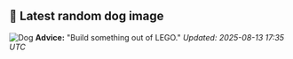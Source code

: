 ## 🐶 Latest random dog image
![Dog](https://images.dog.ceo/breeds/papillon/n02086910_5547.jpg)
**Advice:** "Build something out of LEGO."
*Updated: 2025-08-13 17:35 UTC*
